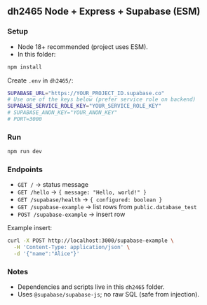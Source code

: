 ## dh2465 Node + Express + Supabase (ESM)

### Setup
- Node 18+ recommended (project uses ESM).
- In this folder:

```bash
npm install
```

Create `.env` in `dh2465/`:

```bash
SUPABASE_URL="https://YOUR_PROJECT_ID.supabase.co"
# Use one of the keys below (prefer service role on backend)
SUPABASE_SERVICE_ROLE_KEY="YOUR_SERVICE_ROLE_KEY"
# SUPABASE_ANON_KEY="YOUR_ANON_KEY"
# PORT=3000
```

### Run

```bash
npm run dev
```

### Endpoints
- `GET /` → status message
- `GET /hello` → `{ message: "Hello, world!" }`
- `GET /supabase/health` → `{ configured: boolean }`
- `GET /supabase-example` → list rows from `public.database_test`
- `POST /supabase-example` → insert row

Example insert:

```bash
curl -X POST http://localhost:3000/supabase-example \
  -H 'Content-Type: application/json' \
  -d '{"name":"Alice"}'
```

### Notes
- Dependencies and scripts live in this `dh2465` folder.
- Uses `@supabase/supabase-js`; no raw SQL (safe from injection).


